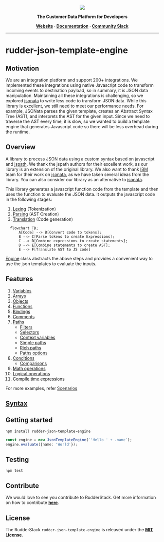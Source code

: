 <p align="center">
  <a href="https://rudderstack.com/">
    <img src="https://user-images.githubusercontent.com/59817155/121357083-1c571300-c94f-11eb-8cc7-ce6df13855c9.png">
  </a>
</p>

<p align="center"><b>The Customer Data Platform for Developers</b></p>

<p align="center">
  <b>
    <a href="https://rudderstack.com">Website</a>
    ·
    <a href="https://github.com/rudderlabs/rudder-json-template-engine/blob/main/docs/syntax.md">Documentation</a>
    ·
    <a href="https://rudderstack.com/join-rudderstack-slack-community">Community Slack</a>
  </b>
</p>

---

# rudder-json-template-engine
## Motivation
We are an integration platform and support 200+ integrations. We implemented these integrations using native Javascript code to transform incoming events to destination payload, so in summary, it is JSON data manipulation. Maintaining all these integrations is challenging, so we explored [jsonata](https://github.com/jsonata-js/jsonata) to write less code to transform JSON data. While this library is excellent, we still need to meet our performance needs. For example, JSONata parses the given template, creates an Abstract Syntax Tree (AST), and interprets the AST for the given input. Since we need to traverse the AST every time, it is slow, so we wanted to build a template engine that generates Javascript code so there will be less overhead during the runtime.

## Overview
A library to process JSON data using a custom syntax based on javascript and [jspath](https://github.com/dfilatov/jspath). We thank the jspath authors for their excellent work, as our library is an extension of the original library. We also want to thank [IBM](https://www.ibm.com/) team for their work on [jsonata](https://github.com/jsonata-js/jsonata), as we have taken several ideas from the library. You can also consider our library as an alternative to [jsonata](https://github.com/jsonata-js/jsonata).

This library generates a javascript function code from the template and then uses the function to evaluate the JSON data. It outputs the javascript code in the following stages:
1. [Lexing](src/lexer.ts) (Tokenization)
1. [Parsing](src/parser.ts) (AST Creation)
1. [Translation](src/translator.ts) (Code generation)

```mermaid
  flowchart TD;
      A[Code] --> B[Convert code to tokens];
      B --> C[Parse tokens to create Expressions];
      C --> D[Combine expressions to create statements];
      D --> E[Combine statements to create AST];
      E --> F[Translate AST to JS code]
```

[Engine](src/engine.ts) class abstracts the above steps and provides a convenient way to use the json templates to evaluate the inputs.

## Features
1. [Variables](test/scenarios/assignments/template.jt)
1. [Arrays](test/scenarios//arrays/template.jt)
1. [Objects](test/scenarios/objects/template.jt)
1. [Functions](test/scenarios/functions/template.jt)
1. [Bindings](test/scenarios/bindings/template.jt)
1. [Comments](test/scenarios/comments/template.jt)
1. [Paths](test/scenarios/paths/template.jt)
    * [Filters](test/scenarios/filters/template.jt)
    * [Selectors](test/scenarios/selectors/template.jt)
    * [Context variables](test/scenarios/selectors/context_variables.jt)
    * [Simple paths](test/scenarios/paths/simple_path.jt)
    * [Rich paths](test/scenarios/paths/rich_path.jt)
    * [Paths options](test/scenarios/paths/options.jt)
1. [Conditions](test/scenarios/conditions/template.jt)
    * [Comparisons](test/scenarios/comparisons/template.jt)
1. [Math operations](test/scenarios/math/template.jt)
1. [Logical operations](test/scenarios/logics/template.jt)
1. [Compile time expressions](test/scenarios/compile_time_expressions/template.jt)

For more examples, refer [Scenarios](test/scenarios)

## [Syntax](docs/syntax.md)

## Getting started
`npm install rudder-json-template-engine`

```ts
const engine = new JsonTemplateEngine(`'Hello ' + .name`);
engine.evaluate({name: 'World'});
```

## Testing
`npm test`

## Contribute

We would love to see you contribute to RudderStack. Get more information on how to contribute [**here**](CONTRIBUTING.md).

## License

The RudderStack `rudder-json-template-engine` is released under the [**MIT License**](https://opensource.org/licenses/MIT).
